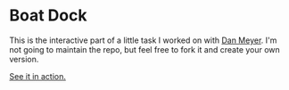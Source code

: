 # Boat Dock

This is the interactive part of a little task I worked on with [Dan Meyer](https://twitter.com/ddmeyer). I'm not going to maintain the repo, but feel free to fork it and create your own version.

[See it in action.](http://mrmeyer.com/boatdock/)

